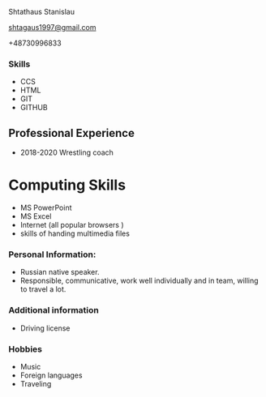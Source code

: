 
<!DOCTYPE html>
<html lang="en">
 <head>
<link type="text/css" rel="stylesheet" href="style.css"/>
<title>
<b>cv</b>
</title>
</head>
<body>
<div id="header">
<p id="name">Shtathaus Stanislau</p>
         <a href="mailto:shtagaus1997@gmail.com" target="_blank"><p id="email">shtagaus1997@gmail.com</p></a>
         <p id="contact">+48730996833</p>
     </div>
     <div class="left">
     </div>
     <div class="right">
            <h3>Skills</h3>
            <ul>
                <li>CCS</li>
                <li>HTML</li>
                <li>GIT</li>
                <li>GITHUB</li></ul>
            <h2>Professional Experience</h2>
            <ul>
                <li>2018-2020 Wrestling coach</li>
               </ul>
            <h1>Computing Skills</h1>
                 <ul>
                    <li> MS PowerPoint</li>
                     <li>MS Excel</li>
                     <li>Internet (all popular browsers )</li>
                     <li>skills of handing multimedia files</li>
               </ul>
            <h3>Personal Information:</h3>
            <ul>
                <li>Russian native speaker.</li>
                <li>Responsible, communicative, work well individually and in team, willing to travel a lot. </li>
            </ul>
            <h3>Additional information</h3>
            <ul>
                <li>Driving license</li>
            </ul>
            <h3>Hobbies</h3>
            <ul>
            <li>Music</li>
            <li>Foreign languages</li>
            <li>Traveling</li>
            </ul>
     </div>
     <div id="footer"></div>
    </body>
</html>
